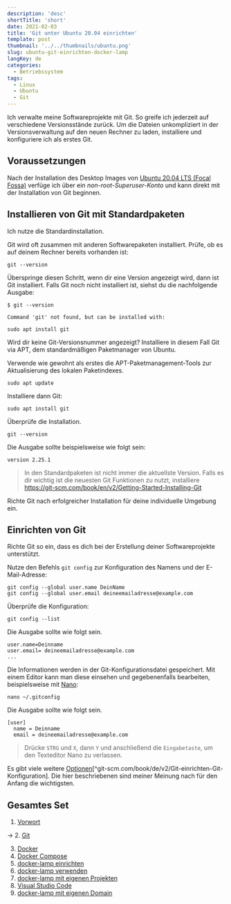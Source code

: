 ```yaml
---
description: 'desc'
shortTitle: 'short'
date: 2021-02-03
title: 'Git unter Ubuntu 20.04 einrichten'
template: post
thumbnail: '../../thumbnails/ubuntu.png'
slug: ubuntu-git-einrichten-docker-lamp
langKey: de
categories:
  - Betriebssystem
tags:
  - Linux
  - Ubuntu
  - Git
---
```


Ich verwalte meine Softwareprojekte mit Git. So greife ich jederzeit auf verschiedene Versionsstände zurück. Um die Dateien unkompliziert in der Versionsverwaltung auf den neuen Rechner zu laden, installiere und konfiguriere ich als erstes Git.

## Voraussetzungen

Nach der Installation des Desktop Images von [Ubuntu 20.04 LTS (Focal Fossa)](https://releases.ubuntu.com/20.04/) verfüge ich über ein _non-root-Superuser-Konto_ und kann direkt mit der Installation von Git beginnen.

## Installieren von Git mit Standardpaketen

Ich nutze die Standardinstallation.

Git wird oft zusammen mit anderen Softwarepaketen installiert. Prüfe, ob es auf deinem Rechner bereits vorhanden ist:

```
git --version

```

Überspringe diesen Schritt, wenn dir eine Version angezeigt wird, dann ist Git installiert. Falls Git noch nicht installiert ist, siehst du die nachfolgende Ausgabe:

```
$ git --version

Command 'git' not found, but can be installed with:

sudo apt install git

```

Wird dir keine Git-Versionsnummer angezeigt? Installiere in diesem Fall Git via APT, dem standardmäßigen Paketmanager von Ubuntu.

Verwende wie gewohnt als erstes die APT-Paketmanagement-Tools zur Aktualisierung des lokalen Paketindexes.

```
sudo apt update

```

Installiere dann Git:

```
sudo apt install git

```

Überprüfe die Installation.

```
git --version

```

Die Ausgabe sollte beispielsweise wie folgt sein:

```
version 2.25.1

```

> In den Standardpaketen ist nicht immer die aktuellste Version. Falls es dir wichtig ist die neuesten Git Funktionen zu nutzt, installiere https://git-scm.com/book/en/v2/Getting-Started-Installing-Git

Richte Git nach erfolgreicher Installation für deine individuelle Umgebung ein.

## Einrichten von Git

Richte Git so ein, dass es dich bei der Erstellung deiner Softwareprojekte unterstützt.

Nutze den Befehls `git config` zur Konfiguration des Namens und der E-Mail-Adresse:

```
git config --global user.name DeinName
git config --global user.email deineemailadresse@example.com

```

Überprüfe die Konfiguration:

```
git config --list

```

Die Ausgabe sollte wie folgt sein.

```
user.name=Deinname
user.email= deineemailadresse@example.com
...
```

Die Informationen werden in der Git-Konfigurationsdatei gespeichert. Mit einem Editor kann man diese einsehen und gegebenenfalls bearbeiten, beispielsweise mit [Nano](<https://de.wikipedia.org/w/index.php?title=Nano_(Texteditor)&oldid=191546214>):

```
nano ~/.gitconfig

```

Die Ausgabe sollte wie folgt sein.

```
[user]
  name = Deinname
  email = deineemailadresse@example.com

```

> Drücke `STRG` und `X`, dann `Y` und anschließend die `Eingabetaste`, um den Texteditor Nano zu verlassen.

Es gibt viele weitere [Optionen](https://git-scm.com/book/de/v2/Git-einrichten-Git-Konfiguration)[^git-scm.com/book/de/v2/Git-einrichten-Git-Konfiguration]. Die hier beschriebenen sind meiner Meinung nach für den Anfang die wichtigsten. 

## Gesamtes Set

1. [Vorwort](/ubuntu-vorwort-docker-lamp)

-> 2. [Git](/ubuntu-git-einrichten-docker-lamp)

3. [Docker](/ubuntu-docker-einrichten-docker-lamp)
4. [Docker Compose](/ubuntu-docker-compose-einrichten-docker-lamp)
5. [docker-lamp einrichten](/ubuntu-docker-lamp-einrichten)
6. [docker-lamp verwenden](/ubuntu-docker-lamp-verwenden)
7. [docker-lamp mit eigenen Projekten](/ubuntu-docker-lamp-verwenden-eigene-projekte)
8. [Visual Studio Code](/ubuntu-vscode-docker-lamp)
9. [docker-lamp mit eigenen Domain](/ubuntu-docker-lamp-verwenden-eigene-domain)

<img src="https://vg02.met.vgwort.de/na/6da1ef5e40714b0481cbacda81aa9df6" width="1" height="1" alt="">
